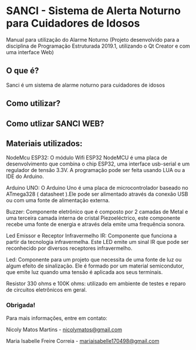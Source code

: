 # SANCI - Sistema de Alerta Noturno para Cuidadores de Idosos

Manual para utilização do Alarme Noturno (Projeto desenvolvido para a disciplina de Programação Estruturada 2019.1, utilizando o Qt Creator e com uma interface Web)

## O que é?

Sanci é um sistema de alarme noturno para cuidadores de idosos

## Como utilizar?



## Como utlizar SANCI WEB?

## Materiais utilizados:

NodeMcu ESP32: O módulo Wifi ESP32 NodeMCU é uma placa de desenvolvimento que combina o chip ESP32, uma interface usb-serial e um regulador de tensão 3.3V. A programação pode ser feita usando LUA ou a IDE do Arduino.

Arduino UNO: O Arduino Uno é uma placa de microcontrolador baseado no ATmega328 ( datasheet ).Ele pode ser alimentado através da conexão USB ou com uma fonte de alimentação externa.

Buzzer: Componente eletrônico que é composto por 2 camadas de Metal e uma terceira camada interna de cristal Piezoeléctrico, este componente recebe uma fonte de energia e através dela emite uma frequência sonora.

Led Emissor e Receptor Infravermelho IR: Componente que funciona a partir da tecnologia infravermelha. Este LED emite um sinal IR que pode ser reconhecido por diversos receptores infravermelho.

Led: Componente para um projeto que necessita de uma fonte de luz ou algum efeito de sinalização. Ele é formado por um material semicondutor, que emite luz quando uma tensão é aplicada aos seus terminais.

Resistor 330 ohms e 100K ohms: utilizado em ambiente de testes e reparo de circuitos eletrônicos em geral.

### Obrigada!

Para mais informações, entre em contato:

Nicoly Matos Martins - nicolymatos@gmail.com

Maria Isabelle Freire Correia - mariaisabelle170498@gmail.com
